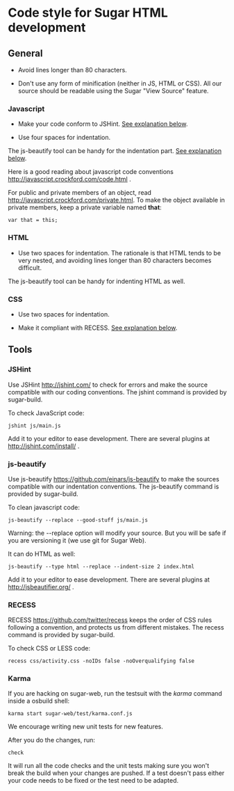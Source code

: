 Code style for Sugar HTML development
=====================================

General
-------

* Avoid lines longer than 80 characters.

* Don't use any form of minification (neither in JS, HTML or CSS).
  All our source should be readable using the Sugar "View Source"
  feature.

### Javascript

* Make your code conform to JSHint. [See explanation below](#jshint).

* Use four spaces for indentation.

The js-beautify tool can be handy for the indentation part. [See
explanation below](#js-beautify).

Here is a good reading about javascript code conventions
<http://javascript.crockford.com/code.html> .

For public and private members of an object, read
<http://javascript.crockford.com/private.html>.  To make the object
available in private members, keep a private variable named **that**:

    var that = this;

### HTML

* Use two spaces for indentation.  The rationale is that HTML tends to
  be very nested, and avoiding lines longer than 80 characters becomes
  difficult.

The js-beautify tool can be handy for indenting HTML as well.

### CSS

* Use two spaces for indentation.

* Make it compliant with RECESS. [See explanation below](#recess).

Tools
-----

### </a>JSHint

Use JSHint <http://jshint.com/> to check for errors and make the
source compatible with our coding conventions.  The jshint command is
provided by sugar-build.

To check JavaScript code:

    jshint js/main.js

Add it to your editor to ease development.  There are several plugins
at <http://jshint.com/install/> .

### js-beautify

Use js-beautify <https://github.com/einars/js-beautify> to make the
sources compatible with our indentation conventions.  The js-beautify
command is provided by sugar-build.

To clean javascript code:

    js-beautify --replace --good-stuff js/main.js

Warning: the --replace option will modify your source.  But you will
be safe if you are versioning it (we use git for Sugar Web).

It can do HTML as well:

    js-beautify --type html --replace --indent-size 2 index.html

Add it to your editor to ease development.  There are several plugins
at <http://jsbeautifier.org/> .

### RECESS

RECESS <https://github.com/twitter/recess> keeps the order of CSS
rules following a convention, and protects us from different mistakes.
The recess command is provided by sugar-build.

To check CSS or LESS code:

    recess css/activity.css -noIDs false -noOverqualifying false

### Karma

If you are hacking on sugar-web, run the testsuit with the *karma* command inside a osbuild shell:

    karma start sugar-web/test/karma.conf.js

We encourage writing new unit tests for new features.

After you do the changes, run:

    check

It will run all the code checks and the unit tests making sure you won't break the build when your changes are pushed. 
If a test doesn't pass either your code needs to be fixed or the test need to be adapted.
